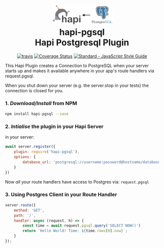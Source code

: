 <h1 align="center">
  <a href="https://github.com/jsheng08/hapi-pgsql"><img src="https://github.com/jsheng08/hapi-pgsql/raw/master/hapi-pgsql.png" alt="hapi-pgsql" width="200"></a>
  <br>
  hapi-pgsql
  <br>
  Hapi Postgresql Plugin
  <br>
</h1>

<p align="center">
    <a href="https://travis-ci.org/jsheng08/hapi-pgsql"><img src="https://img.shields.io/travis/jsheng08/hapi-pgsql/master.svg" alt="travis"></a>
  <a href='https://coveralls.io/github/jsheng08/hapi-pgsql?branch=master'><img src='https://coveralls.io/repos/github/jsheng08/hapi-pgsql/badge.svg?branch=master' alt='Coverage Status' /></a>
  <a href="https://standardjs.com"><img src="https://img.shields.io/badge/code_style-standard-brightgreen.svg" alt="Standard - JavaScript Style Guide"></a>
</p>

This Hapi Plugin creates a Connection to PostgreSQL when your server starts up and makes it available anywhere in your app's route handlers via request.pgsql.

When you shut down your server (e.g. the server.stop in your tests) the connection is closed for you.

### 1. *Download/Install* from NPM

```sh
npm install hapi-pgsql --save
```

### 2. *Intialise* the plugin in your Hapi Server

in your server:
```js
await server.register({
    plugin: require('hapi-pgsql'),
    options: {
        database_url: 'postgresql://username:password@hostname/database',
    }
})
```
Now *all* your route handlers have access to Postgres
via: `request.pgsql`

### 3. Using Postgres Client in your Route Handler

```js
server.route({
    method: 'GET',
    path: '/',
    handler: async (request, h) => {
        const time = await request.pgsql.query('SELECT NOW()')
        return `Hello World! Time: ${time.rows[0].now}`;
    }
});
```

